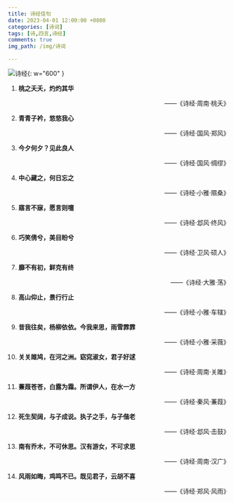 ```yaml
---
title: 诗经佳句
date: 2023-04-01 12:00:00 +0800
categories: [诗词]
tags: [诗,四言,诗经]
comments: true
img_path: /img/诗词

---
```


![诗经](诗经.jpg){: w="600" }

1. **桃之夭夭，灼灼其华**

    <p align="right"> ——《诗经·周南·桃夭》 </p>

2. **青青子衿，悠悠我心**

    <p align="right"> ——《诗经·国风·郑风》 </p>

3. **今夕何夕？见此良人**

    <p align="right"> ——《诗经·国风·绸缪》 </p>

4. **中心藏之，何日忘之**

    <p align="right"> ——《诗经·小雅·隰桑》 </p>

5. **寤言不寐，愿言则嚏**

    <p align="right"> ——《诗经·邶风·终风》 </p>

6. **巧笑倩兮，美目盼兮**

    <p align="right"> ——《诗经·卫风·硕人》 </p>

7. **靡不有初，鲜克有终**

    <p align="right"> ——《诗经·大雅·荡》 </p>

8. **高山仰止，景行行止**

    <p align="right"> ——《诗经·小雅·车辖》 </p>

9. **昔我往矣，杨柳依依。今我来思，雨雪霏霏**

    <p align="right"> ——《诗经·小雅·采薇》 </p>

10. **关关雎鸠，在河之洲。窈窕淑女，君子好逑**

    <p align="right"> ——《诗经·周南·关雎》 </p>

11. **蒹葭苍苍，白露为霜。所谓伊人，在水一方**

    <p align="right"> ——《诗经·秦风·蒹葭》 </p>

12. **死生契阔，与子成说。执子之手，与子偕老**

    <p align="right"> ——《诗经·邶风·击鼓》 </p>

13. **南有乔木，不可休思。汉有游女，不可求思**

    <p align="right"> ——《诗经·周南·汉广》 </p>

14. **风雨如晦，鸡鸣不已。既见君子，云胡不喜**

    <p align="right"> ——《诗经·郑风·风雨》 </p>

